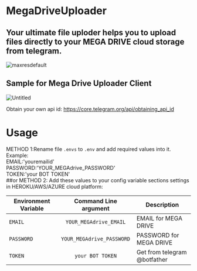 # MegaDriveUploader
## Your ultimate file uploder helps you to upload files directly to your MEGA DRIVE cloud storage from telegram.

![maxresdefault](https://user-images.githubusercontent.com/72473589/124545699-23d2e480-de47-11eb-83fd-a32c1352c6ab.jpg)

## Sample for Mega Drive Uploader Client
![Untitled](https://user-images.githubusercontent.com/72473589/125878039-32d7a5de-7cd9-48e0-8c37-aea2af6f36d2.png)

Obtain your own api id: https://core.telegram.org/api/obtaining_api_id

# Usage

METHOD 1:Rename file `.envs` to `.env` and add required values into it.<br />
Example:<br />
  EMAIL:'youremailid'<br />
  PASSWORD:'YOUR_MEGAdrive_PASSWORD'<br />
  TOKEN:'your BOT TOKEN'<br />
##or
METHOD 2: Add these values to your config variable sections settings in HEROKU/AWS/AZURE cloud platform:

| Environment Variable     | Command Line argument | Description                                                  
|--------------------------|:-----------------------:|---------------------------------------------------------------|
| `EMAIL`                    | `YOUR_MEGAdrive_EMAIL`               | EMAIL for MEGA DRIVE                | 
| `PASSWORD`                 | `YOUR_MEGAdrive_PASSWORD`            | PASSWORD  for MEGA DRIVE                |
| `TOKEN`                    | `your BOT TOKEN`      | Get from telegram @botfather |                              |



